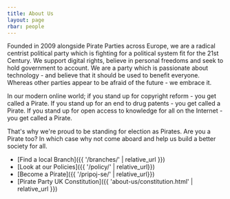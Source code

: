 ```yaml
---
title: About Us
layout: page
rbar: people
---
```


Founded in 2009 alongside Pirate Parties across Europe, we are a radical centrist political party which is fighting for a political system fit for the 21st Century. We support digital rights, believe in personal freedoms and seek to hold government to account. We are a party which is passionate about technology - and believe that it should be used to benefit everyone. Whereas other parties appear to be afraid of the future - we embrace it.

In our modern online world; if you stand up for copyright reform - you get called a Pirate. If you stand up for an end to drug patents - you get called a Pirate. If you stand up for open access to knowledge for all on the Internet - you get called a Pirate.

That's why we're proud to be standing for election as Pirates. Are you a Pirate too? In which case why not come aboard and help us build a better society for all.

* [Find a local Branch]({{ '/branches/' | relative_url }})
* [Look at our Policies]({{ '/policy/' | relative_url}})
* [Become a Pirate]({{ '/pripoj-se/' | relative_url}})
* [Pirate Party UK Constitution]({{ 'about-us/constitution.html' | relative_url }})
